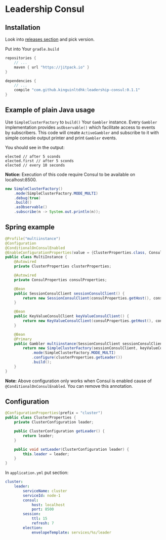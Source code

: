 # Leadership Consul

## Installation

Look into [releases section](https://github.com/kinguinltdhk/leadership-consul/releases) and pick version.

Put into Your ```gradle.build```

```groovy
repositories {
    // ...
    maven { url "https://jitpack.io" }
}

dependencies {
    // ...
    compile "com.github.kinguinltdhk:leadership-consul:0.1.1"
}
```

## Example of plain Java usage

Use ```SimpleClusterFactory``` to ```build()``` Your ```Gambler``` instance. 
Every ```Gambler``` implementation provides ```asObservable()``` which facilitate access to events by subscribers.
This code will create ```ActiveGambler``` and subscribe to it with simple console output printer and print ```Gambler``` events. 

You should see in the output:
```
elected // after 5 sconds
elected.first // after 5 sconds
elected // every 10 seconds
```

**Notice:** Execution of this code require Consul to be available on localhost:8500.

```java
new SimpleClusterFactory()
    .mode(SimpleClusterFactory.MODE_MULTI)
    .debug(true)
    .build()
    .asObservable()
    .subscribe(n -> System.out.println(n));
```

## Spring example

```java
@Profile("multiinstance")
@Configuration
@ConditionalOnConsulEnabled
@EnableConfigurationProperties(value = {ClusterProperties.class, ConsulProperties.class})
public class MultiInstance {
    @Autowired
    private ClusterProperties clusterProperties;

    @Autowired
    private ConsulProperties consulProperties;

    @Bean
    public SessionConsulClient sessionConsulClient() {
        return new SessionConsulClient(consulProperties.getHost(), consulProperties.getPort());
    }

    @Bean
    public KeyValueConsulClient keyValueConsulClient() {
        return new KeyValueConsulClient(consulProperties.getHost(), consulProperties.getPort());
    }

    @Bean
    @Primary
    public Gambler multiinstance(SessionConsulClient sessionConsulClient, KeyValueConsulClient keyValueConsulClient) {
        return new SimpleClusterFactory(sessionConsulClient, keyValueConsulClient)
            .mode(SimpleClusterFactory.MODE_MULTI)
            .configure(clusterProperties.getLeader())
            .build();
    }
}
```

**Note:** Above configuration only works when Consul is enabled cause of `@ConditionalOnConsulEnabled`. You can remove this annotation.

## Configuration

```java
@ConfigurationProperties(prefix = "cluster")
public class ClusterProperties {
    private ClusterConfiguration leader;

    public ClusterConfiguration getLeader() {
        return leader;
    }

    public void setLeader(ClusterConfiguration leader) {
        this.leader = leader;
    }
}
```

In `application.yml` put section:

```yml
cluster:
    leader:
        serviceName: cluster
        serviceId: node-1
        consul:
            host: localhost
            port: 8500
        session:
            ttl: 15
            refresh: 7
        election:
            envelopeTemplate: services/%s/leader
```
